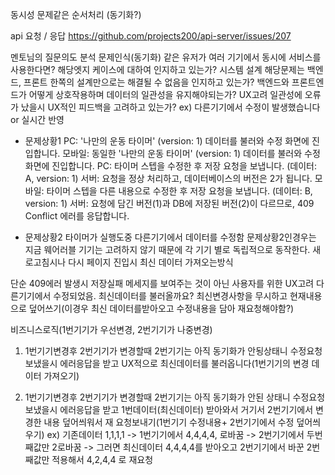 동시성 문제같은 순서처리 (동기화?)

api 요청 / 응답
https://github.com/projects200/api-server/issues/207

멘토님의 질문의도 분석
문제인식(동기화)
 같은 유저가 여러 기기에서 동시에 서비스를 사용한다면?
 해당엣지 케이스에 대하여 인지하고 있는가?
시스템 설계
해당문제는 백엔드, 프론트 한쪽의 설계만으로는 해결될 수 없음을 인지하고 있는가? 
백엔드와 프론트엔드가 어떻게 상호작용하며 데이터의 일관성을 유지해야되는가?
UX고려
일관성에 오류가 났을시 UX적인 피드백을 고려하고 있는가?
ex) 다른기기에서 수정이 발생했습니다 or 실시간 반영

- 문제상황1
PC: '나만의 운동 타이머' (version: 1) 데이터를 불러와 수정 화면에 진입합니다.
모바일: 동일한 '나만의 운동 타이머' (version: 1) 데이터를 불러와 수정 화면에 진입합니다.
PC: 타이머 스텝을 수정한 후 저장 요청을 보냅니다. (데이터: A, version: 1)
서버: 요청을 정상 처리하고, 데이터베이스의 버전은 2가 됩니다.
모바일: 타이머 스텝을 다른 내용으로 수정한 후 저장 요청을 보냅니다. (데이터: B, version: 1)
서버: 요청에 담긴 버전(1)과 DB에 저장된 버전(2)이 다르므로, 409 Conflict 에러를 응답합니다.

- 문제상황2
타이머가 실행도중 다른기기에서 데이터를 수정함
문제상황2인경우는 지금 웨어러블 기기는 고려하지 않기 때문에 각 기기 별로 독립적으로 동작한다. 새로고침시나 다시 페이지 진입시 최신 데이터 가져오는방식


단순 409에러 발생시 저장실패 메세지를 보여주는 것이 아닌 사용자를 위한 UX고려
다른기기에서 수정되었음. 최신데이터를 불러올까요?
최신변경사항을 무시하고 현재내용으로 덮어쓰기(이경우 최신 데이터를받아오고 수정내용을 담아 재요청해야함?)

비즈니스로직(1번기기가 우선변경, 2번기기가 나중변경)
1. 1번기기변경후 2번기기가 변경할때 2번기기는 아직 동기화가 안됭상태니 수정요청 보냈을시 에러응답을 받고 UX적으로 최신데이터를 불러옵니다(1번기기의 변경 데이터 가져오기)

2. 1번기기변경후 2번기기가 변경할때 2번기기는 아직 동기화가 안된 상태니 수정요청 보냈을시 에러응답을 받고 1번데이터(최신데이터) 받아와서 거기서 2번기기에서 변경한 내용 덮어씌워서 재 요청보내기(1번기기 수정내용+ 2번기기에서 수정 덮어씌우기)
ex) 기존데이터 1,1,1,1 -> 1번기기에서 4,4,4,4, 로바꿈 -> 2번기기에서 두번째값만 2로바꿈 -> 그러면 최신데이터 4,4,4,4를 받아오고 2번기기에서 바꾼 2번째값만 적용해서 4,2,4,4 로 재요청
